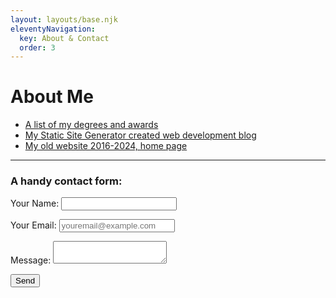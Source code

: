 ```yaml
---
layout: layouts/base.njk
eleventyNavigation:
  key: About & Contact
  order: 3
---
```

# About Me

* [A list of my degrees and awards](/blog/awards-certifications-misc/)
* [My Static Site Generator created web development blog](https://morganwebdev.org)
* [My old website 2016-2024, home page](https://morganwebdev-phone.netlify.app/)
---

<h3> A handy contact form: </h3>

<form name="contact" method="POST" data-netlify="true">
  <p>
    <label>Your Name: <input type="text" name="name" /></label>
  </p>
  <p>
    <label>Your Email: <input type="email" name="email" required placeholder="youremail@example.com" /></label>
  </p>
  <p>
    <label>Message: <textarea name="message" required></textarea></label>
  </p>
  <p>
    <button type="submit">Send</button>
  </p>
</form>